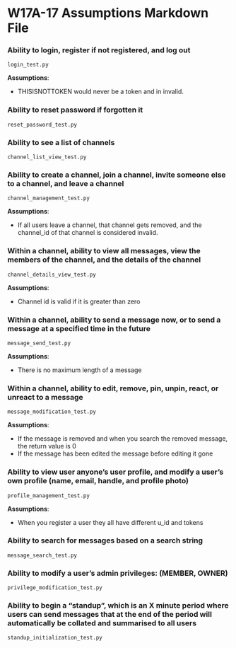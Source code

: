 # W17A-17 Assumptions Markdown File
### Ability to login, register if not registered, and log out
```
login_test.py
```
**Assumptions**:
- THISISNOTTOKEN would never be a token and in invalid.

### Ability to reset password if forgotten it
```
reset_password_test.py
```
### Ability to see a list of channels
```
channel_list_view_test.py
```
### Ability to create a channel, join a channel, invite someone else to a channel, and leave a channel
```
channel_management_test.py
```
**Assumptions**:
- If all users leave a channel, that channel gets removed, and the channel_id of that channel is considered invalid.

### Within a channel, ability to view all messages, view the members of the channel, and the details of the channel
``` 
channel_details_view_test.py
```
**Assumptions**:
- Channel id is valid if it is greater than zero

### Within a channel, ability to send a message now, or to send a message at a specified time in the future
```
message_send_test.py
```
**Assumptions**:
- There is no maximum length of a message

### Within a channel, ability to edit, remove, pin, unpin, react, or unreact to a message
```
message_modification_test.py
```
**Assumptions**:
- If the message is removed and when you search the removed message, the return value is 0
- If the message has been edited the message before editing it gone

### Ability to view user anyone’s user profile, and modify a user’s own profile (name, email, handle, and profile photo)
```
profile_management_test.py
```
**Assumptions**:
- When you register a user they all have different u_id and tokens

### Ability to search for messages based on a search string
```
message_search_test.py
```
### Ability to modify a user’s admin privileges: (MEMBER, OWNER)
```
privilege_modification_test.py
```
### Ability to begin a “standup”, which is an X minute period where users can send messages that at the end of the period will automatically be collated and summarised to all users
```
standup_initialization_test.py
```
